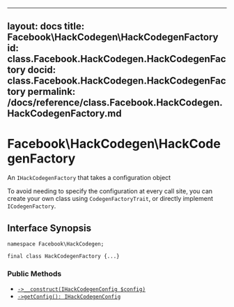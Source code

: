 
***

layout: docs
title: Facebook\\HackCodegen\\HackCodegenFactory
id: class.Facebook.HackCodegen.HackCodegenFactory
docid: class.Facebook.HackCodegen.HackCodegenFactory
permalink: /docs/reference/class.Facebook.HackCodegen.HackCodegenFactory.md
---







# Facebook\\HackCodegen\\HackCodegenFactory




An ` IHackCodegenFactory ` that takes a configuration object




To avoid needing to specify the configuration at every call site, you
can create your own class using ` CodegenFactoryTrait `, or directly
implement `` ICodegenFactory ``.




## Interface Synopsis




``` Hack
namespace Facebook\HackCodegen;

final class HackCodegenFactory {...}
```




### Public Methods




* [` ->__construct(IHackCodegenConfig $config) `](<class.Facebook.HackCodegen.HackCodegenFactory.__construct.md>)
* [` ->getConfig(): IHackCodegenConfig `](<class.Facebook.HackCodegen.HackCodegenFactory.getConfig.md>)